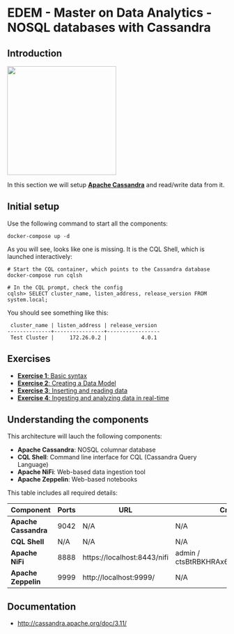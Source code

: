 # EDEM - Master on Data Analytics - NOSQL databases with Cassandra

## Introduction

<img width="250" src="http://cassandra.apache.org/img/cassandra_logo.png">

In this section we will setup **[Apache Cassandra](http://cassandra.apache.org/)** and read/write data from it.

## Initial setup

Use the following command to start all the components:

```shell
docker-compose up -d
```

As you will see, looks like one is missing. It is the CQL Shell, which is launched interactively:

```shell
# Start the CQL container, which points to the Cassandra database
docker-compose run cqlsh

# In the CQL prompt, check the config
cqlsh> SELECT cluster_name, listen_address, release_version FROM system.local;
```
You should see something like this:

```
 cluster_name | listen_address | release_version
--------------+----------------+-----------------
 Test Cluster |     172.26.0.2 |           4.0.1

```

## Exercises

* [**Exercise 1**: Basic syntax](Exercises/Exercise1)
* [**Exercise 2**: Creating a Data Model](Exercises/Exercise2)
* [**Exercise 3**: Inserting and reading data](Exercises/Exercise3)
* [**Exercise 4**: Ingesting and analyzing data in real-time](Exercises/Exercise4)

## Understanding the components

This architecture will lauch the following components:

* **Apache Cassandra**: NOSQL columnar database
* **CQL Shell**: Command line interface for CQL (Cassandra Query Language)
* **Apache NiFi**: Web-based data ingestion tool
* **Apache Zeppelin**:  Web-based notebooks

This table includes all required details:

| Component | Ports | URL | Credentials |
| ------------- | ------------- | ------------- | ------------- |
| **Apache Cassandra** | 9042  | N/A  | N/A  |
| **CQL Shell** | N/A  | N/A  | N/A  |
| **Apache NiFi** | 8888  | https://localhost:8443/nifi  | admin / ctsBtRBKHRAx69EqUghvvgEvjnaLjFEB |
| **Apache Zeppelin** | 9999  | http://localhost:9999/  | N/A |

## Documentation

* http://cassandra.apache.org/doc/3.11/